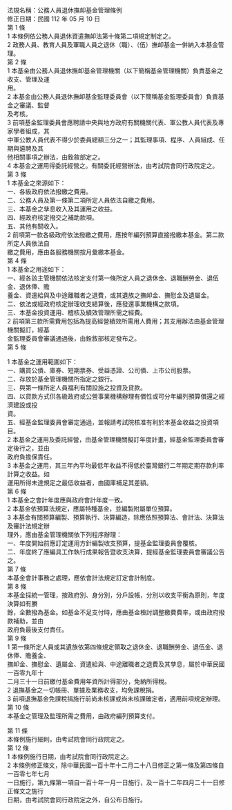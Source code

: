 法規名稱：公務人員退休撫卹基金管理條例  
修正日期：民國 112 年 05 月 10 日  
第 1 條  
1 本條例依公務人員退休資遣撫卹法第十條第二項規定制定之。  
2 政務人員、教育人員及軍職人員之退休（職）、（伍）撫卹基金一併納入本基金管理。  
第 2 條  
1 本基金由公務人員退休撫卹基金管理機關（以下簡稱基金管理機關）負責基金之收支、管理及運  
用。  
2 本基金由公務人員退休撫卹基金監理委員會（以下簡稱基金監理委員會）負責基金之審議、監督  
及考核。  
3 前項基金監理委員會應聘請中央與地方政府有關機關代表、軍公教人員代表及專家學者組成，其  
中軍公教人員代表不得少於委員總額三分之一；其監理事項、程序、人員組成、任期與遴聘及其  
他相關事項之辦法，由銓敘部定之。  
4 本基金之運用得委託經營之。有關委託經營辦法，由考試院會同行政院定之。  
第 3 條  
1 本基金之來源如下：  
一、各級政府依法撥繳之費用。  
二、公務人員及第一條第二項所定人員依法自繳之費用。  
三、本基金之孳息收入及其運用之收益。  
四、經政府核定撥交之補助款項。  
五、其他有關收入。  
2 前項第一款各級政府依法撥繳之費用，應按年編列預算直接撥繳本基金。第二款所定人員依法自  
繳之費用，應由各服務機關按月彙繳本基金。  
第 4 條  
1 本基金之用途如下：  
一、經各該主管機關依法核定支付第一條所定人員之退休金、退職酬勞金、退伍金、退休俸、贍  
養金、資遣給與及中途離職者之退費，或其遺族之撫卹金、撫慰金及遺屬金。  
二、依法或經政府核定辦理收支結算後，應發還事業機構之款項。  
三、本基金投資運用、稽核及績效管理所需之經費。  
2 前項第三款所需費用包括為提高經營績效所需用人費用；其支用辦法由基金管理機關擬訂，經基  
金監理委員會審議通過後，由銓敘部核定發布之。  
第 5 條  


1 本基金之運用範圍如下：  
一、購買公債、庫券、短期票券、受益憑證、公司債、上市公司股票。  
二、存放於基金管理機關所指定之銀行。  
三、與第一條所定人員福利有關設施之投資及貸款。  
四、以貸款方式供各級政府或公營事業機構辦理有償性或可分年編列預算償還之經濟建設或投  
資。  
五、經基金監理委員會審定通過，並報請考試院核准有利於本基金收益之投資項目。  
2 本基金之運用及委託經營，由基金管理機關擬訂年度計畫，經基金監理委員會審定後行之，並由  
政府負擔保責任。  
3 本基金之運用，其三年內平均最低年收益不得低於臺灣銀行二年期定期存款利率計算之收益。如  
運用所得未達規定之最低收益者，由國庫補足其差額。  
第 6 條  
1 本基金之會計年度應與政府會計年度一致。  
2 本基金依預算法規定，應屬特種基金，並編製附屬單位預算。  
3 本基金有關預算編製、預算執行、決算編造，除應依照預算法、會計法、決算法及審計法規定辦  
理外，應由基金管理機關依下列程序辦理：  
一、年度開始前應訂定運用方針編製收支預算，提基金監理委員會覆核。  
二、年度終了應編具工作執行成果報告暨收支決算，提經基金監理委員會審議公告之。  
第 7 條  
本基金會計事務之處理，應依會計法規定訂定會計制度。  
第 8 條  
本基金採統一管理，按政府別、身分別，分戶設帳，分別以收支平衡為原則，年度決算如有賸  
餘，全數撥為基金。如基金不足支付時，應由基金檢討調整繳費費率，或由政府撥款補助，並由  
政府負最後支付責任。  
第 9 條  
1 第一條所定人員或其遺族依第四條規定領取之退休金、退職酬勞金、退伍金、退休俸、贍養金、  
撫卹金、撫慰金、遺屬金、資遣給與、中途離職者之退費及其孳息，屬於中華民國一百零九年十  
二月三十一日前繳付基金費用年資所計得部分，免納所得稅。  
2 退撫基金之一切帳冊、單據及業務收支，均免課稅捐。  
3 前項退撫基金免課稅捐施行前尚未核課或尚未核課確定者，適用前項規定辦理。  
第 10 條  
本基金之管理及監理所需之費用，由政府編列預算支付。  


第 11 條  
本條例施行細則，由考試院會同行政院定之。  
第 12 條  
1 本條例施行日期，由考試院會同行政院定之。  
2 本條例修正條文，除中華民國一百十年十二月二十八日修正之第一條及第四條自一百零七年七月  
一日施行，第九條第一項自一百十年一月一日施行，及一百十二年四月二十一日修正條文之施行  
日期，由考試院會同行政院定之外，自公布日施行。  


